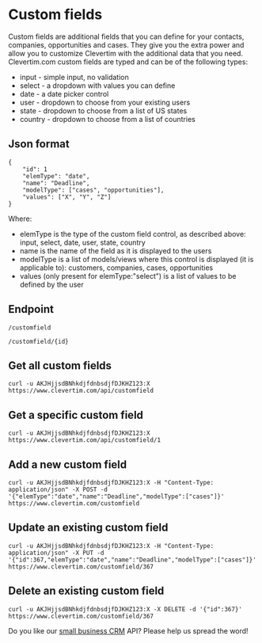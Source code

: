 Custom fields
=============

Custom fields are additional fields that you can define for your contacts, companies, opportunities and cases.
They give you the extra power and allow you to customize Clevertim with the additional data that you need.
Clevertim.com custom fields are typed and can be of the following types:

- input  	- simple input, no validation
- select	- a dropdown with values you can define
- date		- a date picker control
- user		- dropdown to choose from your existing users
- state		- dropdown to choose from a list of US states
- country	- dropdown to choose from a list of countries

Json format
-----------

	{
		"id": 1
		"elemType": "date",
		"name": "Deadline",
		"modelType": ["cases", "opportunities"],
		"values": ["X", "Y", "Z"]
	}

Where:

- elemType is the type of the custom field control, as described above: input, select, date, user, state, country
- name is the name of the field as it is displayed to the users
- modelType is a list of models/views where this control is displayed (it is applicable to): customers, companies, cases, opportunities
- values (only present for elemType:"select") is a list of values to be defined by the user

Endpoint
--------

    /customfield

    /customfield/{id}

Get all custom fields
---------------------

    curl -u AKJHjjsdBNhkdjfdnbsdjfDJKHZ123:X https://www.clevertim.com/api/customfield

Get a specific custom field
---------------------------

    curl -u AKJHjjsdBNhkdjfdnbsdjfDJKHZ123:X https://www.clevertim.com/api/customfield/1

Add a new custom field
----------------------

    curl -u AKJHjjsdBNhkdjfdnbsdjfDJKHZ123:X -H "Content-Type: application/json" -X POST -d '{"elemType":"date","name":"Deadline","modelType":["cases"]}' https://www.clevertim.com/customfield
	
Update an existing custom field
-------------------------------

    curl -u AKJHjjsdBNhkdjfdnbsdjfDJKHZ123:X -H "Content-Type: application/json" -X PUT -d '{"id":367,"elemType":"date","name":"Deadline","modelType":["cases"]}' https://www.clevertim.com/customfield/367
	
Delete an existing custom field
-------------------------------

    curl -u AKJHjjsdBNhkdjfdnbsdjfDJKHZ123:X -X DELETE -d '{"id":367}' https://www.clevertim.com/customfield/367

Do you like our [small business CRM](http://www.clevertim.com) API? Please help us spread the word!
